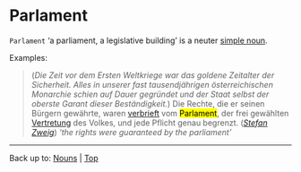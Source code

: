 # Parlament

`Parlament` ‘a parliament, a legislative building’ is a neuter [simple noun](../../simpleNouns.md).

Examples:

> (*Die Zeit vor dem Ersten Weltkriege war das goldene Zeitalter der Sicherheit. Alles in unserer fast tausendjährigen österreichischen Monarchie schien auf Dauer gegründet und der Staat selbst der oberste Garant dieser Beständigkeit.*) Die Rechte, die er seinen Bürgern gewährte, waren [verbrieft](../../../adjectives/v/ve/verbrieft.md) vom <mark>Parlament</mark>, der frei gewählten [Vertretung](../../v/ve/Vertretung.md) des Volkes, und jede Pflicht genau begrenzt. (*[Stefan Zweig](../../../texts/StefanZweig/DieWeltDerSicherheit.md)*) *‘the rights were guaranteed by the parliament’*

----

Back up to: [Nouns](../../index.md) | [Top](../../../index.md)
